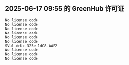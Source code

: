 ## 2025-06-17 09:55 的 GreenHub 许可证
```
No license code
No license code
No license code
No license code
No license code
No license code
SVul-drUz-325e-1dC8-AAF2
No license code
No license code
No license code
```

